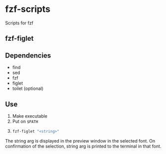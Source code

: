 # fzf-scripts

Scripts for fzf

## fzf-figlet

## Dependencies
- find
- sed
- fzf
- figlet
- toilet (optional)

## Use

1. Make executable
2. Put on `$PATH`
3. 
    ```sh
    fzf-figlet "<string>"
    ```

The string arg is displayed in the preview window in the selected font.
On confirmation of the selection, string arg is printed to the terminal
in that font. 
